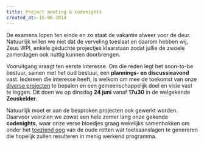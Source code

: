 ```yaml
---
title: Project meeting & codenights
created_at: 15-06-2014
---
```


De examens lopen ten einde en zo staat de vakantie alweer voor de deur. Natuurlijk willen we niet dat de verveling toeslaat en daarom hebben wij, Zeus WPI, enkele geduchte projectjes klaarstaan zodat jullie de zwoele zomerdagen ook nuttig kunnen doorbrengen.

Vooruitgang vraagt ten eerste interesse. Om die reden legt het soon-to-be bestuur, samen met het oud bestuur, een **plannings- en discussieavond** vast. Iedereen die interesse heeft, is welkom om mee de toekomst van onze [diverse projecten](https://github.com/ZeusWPI) te bepalen en een gemeenschappelijk doel en visie vast te leggen. Dit doen we op dinsdag **24 juni** vanaf **17u30** in de welgekende **Zeuskelder**.

Natuurlijk moet er aan de besproken projecten ook gewerkt worden. Daarvoor voorzien we zowat een hele zomer lang onze gekende **codenights**, waar onze verse bloedjes graag wekelijks samenhokken om onder het [toeziend oog](https://i.imgur.com/lQG229C.jpg) van de oude rotten wat toetsaanslagen te genereren die hopelijk zullen resulteren in menig werkend programma.
